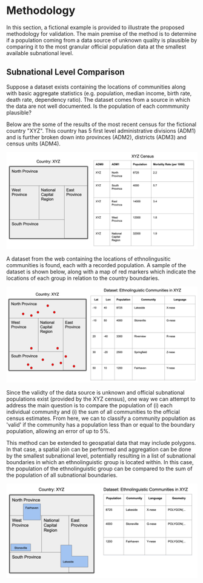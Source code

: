 # Methodology

In this section, a fictional example is provided to illustrate the proposed methodology for validation. The main premise of the method is to determine if a population coming from a data source of unknown quality is plausible by comparing it to the most granular official population data at the smallest available subnational level.


## Subnational Level Comparison

Suppose a dataset exists containing the locations of communities along with basic aggregate statistics (e.g. population, median income, birth rate, death rate, dependency ratio). The dataset comes from a source in which the data are not well documented. Is the population of each commmunity plausible? 

Below are the some of the results of the most recent census for the fictional country "XYZ". This country has 5 first level administrative divisions (ADM1) and is further broken down into provinces (ADM2), districts (ADM3) and census units (ADM4). 

![official data source](../docs/images/ex_official.png)

A dataset from the web containing the locations of ethnolingusitic communities is found, each with a recorded population. A sample of the dataset is shown below, along with a map of red markers which indicate the locations of each group in relation to the country boundaries.

![ethnolinguistic dataset points](../docs/images/ex_dataset.png)

Since the validty of the data source is unknown and official subnational populations exist (provided by the XYZ census), one way we can attempt to address the main question is to compare the population of (i) each individual community and (i) the sum of all communities to the official census estimates. From here, we can to classify a community population as 'valid' if the community has a population less than or equal to the boundary population, allowing an error of up to 5%.

This method can be extended to geospatial data that may include polygons. In that case, a spatial join can be performed and aggregation can be done by the smallest subnational level, potentially resulting in a list of subnational boundaries in which an ethnolinguistic group is located within. In this case, the population of the ethnolinguistic group can be compared to the sum of the population of all subnational boundaries. 

![ethnolinguistic dataset areas](../docs/images/ex_areas.png)

